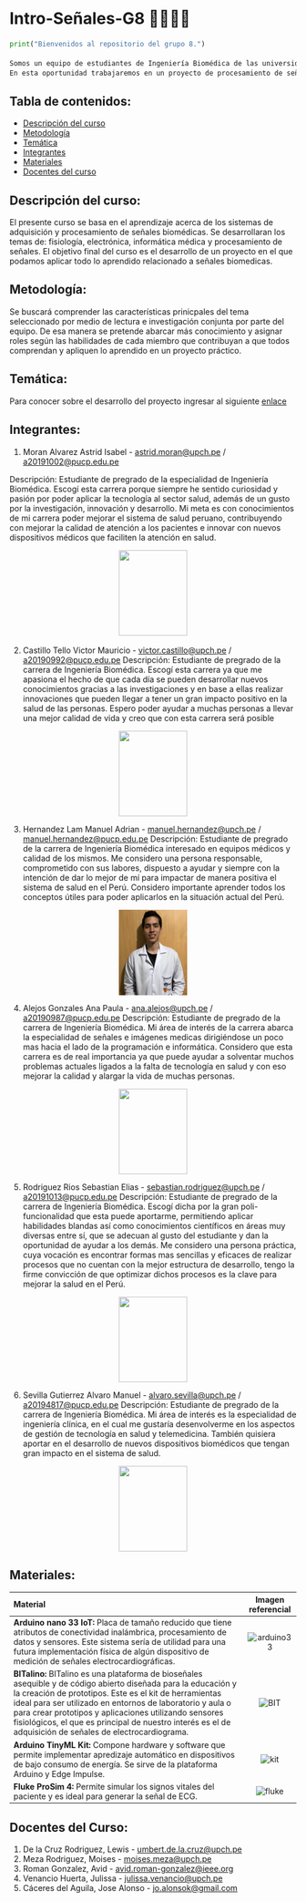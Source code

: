 # Intro-Señales-G8 👨‍⚕️👷‍♀️

```python
print("Bienvenidos al repositorio del grupo 8.")

Somos un equipo de estudiantes de Ingeniería Biomédica de las universidades PUCP y UPCH semestre 2023-1. 
En esta oportunidad trabajaremos en un proyecto de procesamiento de señales de ECG.
```
## Tabla de contenidos:
* [Descripción del curso](#descripción-del-curso)
* [Metodología](#metodología)
* [Temática](#temática)
* [Integrantes](#integrantes)
* [Materiales](#materiales)
* [Docentes del curso](#docentes-del-curso)

## Descripción del curso:
<!--START_SECTION:Descripción del curso-->
El presente curso se basa en el aprendizaje acerca de los sistemas de adquisición y procesamiento de señales biomédicas. Se desarrollaran los temas de: fisiología, electrónica, informática médica y procesamiento de señales. El objetivo final del curso es el desarrollo de un proyecto en el que podamos aplicar todo lo aprendido relacionado a señales biomedicas.
<!--END_SECTION:Descripción del curso-->

## Metodología:
Se buscará comprender las características prinicpales del tema seleccionado
por medio de lectura e investigación conjunta por parte del equipo. De esa
manera se pretende abarcar más conocimiento y asignar roles según las
habilidades de cada miembro que contribuyan a que todos comprendan y
apliquen lo aprendido en un proyecto práctico.

## Temática:
Para conocer sobre el desarrollo del proyecto ingresar al siguiente [enlace](https://github.com/MauricioCastilloT/Intro-SenalesG8/blob/ae19411adc0f4483081875034bad053f632d01ed/README.md)


## Integrantes:
1. Moran Alvarez Astrid Isabel - astrid.moran@upch.pe / a20191002@pucp.edu.pe
 
Descripción: Estudiante de pregrado de la especialidad de Ingeniería Biomédica. Escogí esta carrera porque siempre he sentido curiosidad y pasión por poder aplicar la tecnología al sector salud, además de un gusto por la investigación, innovación y desarrollo. Mi meta es con conocimientos de mi carrera poder mejorar el sistema de salud peruano, contribuyendo con mejorar la calidad de atención a los pacientes e innovar con nuevos dispositivos médicos que faciliten la atención en salud.  
 
<p align="center">
<img src="https://user-images.githubusercontent.com/70769712/227727218-259d82ca-e261-4425-8c65-ae46fb9ed93f.JPG"  width="120" height="150"/>
</p>

2. Castillo Tello Victor  Mauricio - victor.castillo@upch.pe / a20190992@pucp.edu.pe 
Descripción: Estudiante de pregrado de la carrera de Ingeniería Biomédica. Escogí esta carrera ya que me apasiona el hecho de que cada día se pueden desarrollar nuevos conocimientos gracias a las investigaciones y en base a ellas realizar innovaciones que pueden llegar a tener un gran impacto positivo en la salud de las personas. Espero poder ayudar a muchas personas a llevar una mejor calidad de vida y creo que con esta carrera será posible

<p align="center">
<img src="https://user-images.githubusercontent.com/70769712/227727344-b019be8c-e9e0-4e33-bd6c-cf32da70f809.png" align="center" width="120" height="150"/>
</p>

3. Hernandez Lam Manuel Adrian - manuel.hernandez@upch.pe / manuel.hernandez@pucp.edu.pe
Descripción: Estudiante de pregrado de la carrera de Ingeniería Biomédica interesado en equipos médicos y calidad de los mismos. Me considero una persona responsable, comprometido con sus labores, dispuesto a ayudar y siempre con la intención de dar lo mejor de mí para impactar de manera positiva el sistema de salud en el Perú. Considero importante aprender todos los conceptos útiles para poder aplicarlos en la situación actual del Perú.
<p align="center">
<img src="https://github.com/manuhlam0706/propio/blob/main/foto-bata.png" align="center" width="120" height="150"/>
</p>

4. Alejos Gonzales  Ana Paula - ana.alejos@upch.pe / a20190987@pucp.edu.pe
Descripción: Estudiante de pregrado de la carrera de Ingeniería Biomédica. Mi área de interés de la carrera abarca la especialidad de señales e imágenes medicas dirigiéndose un poco mas hacia el lado de la programación e informática. Considero que esta carrera es de real importancia ya que puede ayudar a solventar muchos problemas actuales ligados a la falta de tecnología en salud y con eso mejorar la calidad y alargar la vida de muchas personas.

<p align="center">
<img src="https://user-images.githubusercontent.com/70769712/227726463-237fd3b8-dcca-4ac1-b70e-42c79d949818.JPG" align="center" width="120" height="150"/>
</p>

5. Rodriguez Rios Sebastian Elias - sebastian.rodriguez@upch.pe / a20191013@pucp.edu.pe
Descripción: Estudiante de pregrado de la carrera de Ingeniería Biomédica. Escogí dicha por la gran poli-funcionalidad que esta puede aportarme, permitiendo aplicar habilidades blandas así como conocimientos científicos en áreas muy diversas entre sí, que se adecuan al gusto del estudiante y dan la oportunidad de ayudar a los demás. Me considero una persona práctica, cuya vocación es encontrar formas mas sencillas y eficaces de realizar procesos que no cuentan con la mejor estructura de desarrollo, tengo la firme convicción de que optimizar dichos procesos es la clave para mejorar la salud en el Perú.

<p align="center">
<img src="https://user-images.githubusercontent.com/70769712/227727799-c6343a2c-6c4b-435a-b936-11af6ffb457f.png" align="center" width="120" height="150"/>
</p>

6. Sevilla Gutierrez Alvaro Manuel - alvaro.sevilla@upch.pe / a20194817@pucp.edu.pe
Descripción: Estudiante de pregrado de la carrera de Ingeniería Biomédica. Mi área de interés es la especialidad de ingeniería clínica, en el cual me gustaría desenvolverme en los aspectos de gestión de tecnología en salud y telemedicina. También quisiera aportar en el desarrollo de nuevos dispositivos biomédicos que tengan gran impacto en el sistema de salud.

<p align="center">
<img src="https://user-images.githubusercontent.com/70769712/227727957-1f6a8021-506b-4642-92a5-fe25517bd548.jpg" align="center" width="120" height="150"/>
</p>


## Materiales:

| Material                      | Imagen referencial          | 
| :---                          |    :----:                   |  
| **Arduino nano 33 IoT:** Placa de tamaño reducido que tiene atributos de conectividad inalámbrica, procesamiento de datos y sensores. Este sistema sería de utilidad para una futura implementación física de algún dispositivo de medición de señales electrocardiográficas.   | ![arduino33](https://media.digikey.com/photos/Arduino/ABX00032.JPG)  | 
| **BITalino:** BITalino es una plataforma de bioseñales asequible y de código abierto diseñada para la educación y la creación de prototipos. Este es el kit de herramientas ideal para ser utilizado en entornos de laboratorio y aula o para crear prototipos y aplicaciones utilizando sensores fisiológicos, el que es principal de nuestro interés es el de adquisición de señales de electrocardiograma.  | ![BIT](https://cdn.sparkfun.com//assets/parts/1/1/8/2/8/14022-01a.jpg)        | 
| **Arduino TinyML Kit:** Compone hardware y software que permite implementar apredizaje automático en dispositivos de bajo consumo de energía. Se sirve de la plataforma Arduino y Edge Impulse. |  ![kit](https://cdn.shopify.com/s/files/1/0438/4735/2471/products/AKX00028_01.iso_934x700.jpg?v=1615313455) |
| **Fluke ProSim 4:** Permite simular los signos vitales del paciente y es ideal para generar la señal de ECG. |  ![fluke](https://encrypted-tbn0.gstatic.com/images?q=tbn:ANd9GcQCCdKhPqmxDtMztz24F8VEhXCsoWzkiCwyKR8wNg3g4_hYodQbdQj98sFE9Nv7fcQ_bH8&usqp=CAU) |

## Docentes del Curso:
1. De la Cruz Rodriguez, Lewis - umbert.de.la.cruz@upch.pe
2. Meza Rodriguez, Moises - moises.meza@upch.pe
3. Roman Gonzalez, Avid - avid.roman-gonzalez@ieee.org
4. Venancio Huerta, Julissa - julissa.venancio@upch.pe
5. Cáceres del Aguila, Jose Alonso - jo.alonsok@gmail.com
